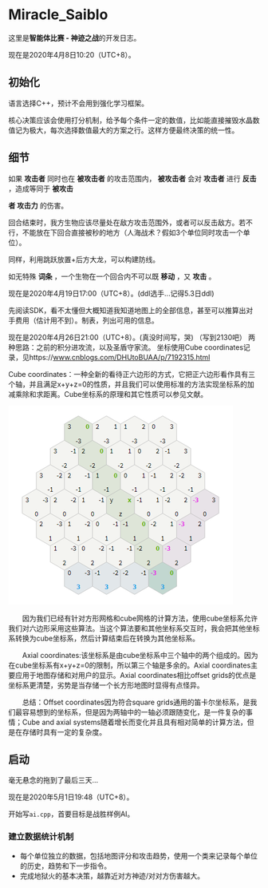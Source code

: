 # Miracle_Saiblo

这里是**智能体比赛 - 神迹之战**的开发日志。

现在是2020年4月8日10:20（UTC+8）。

## 初始化

语言选择C++，预计不会用到强化学习框架。

核心决策应该会使用打分机制，给予每个条件一定的数值，比如能直接摧毁水晶数值记为极大，每次选择数值最大的方案之行。这样方便最终决策的统一性。

## 细节

如果 **攻击者** 同时也在 **被攻击者** 的攻击范围内， **被攻击者** 会对 **攻击者** 进行 **反击** ，造成等同于 **被攻击**

**者 攻击力** 的伤害。

回合结束时，我方生物应该尽量处在敌方攻击范围外，或者可以反击敌方。若不行，不能放在下回合直接被秒的地方（人海战术？假如3个单位同时攻击一个单位）。

同样，利用跳跃放置+后方大龙，可以构建防线。

如无特殊 **词条** ，一个生物在一个回合内不可以既 **移动** ，又 **攻击** 。

现在是2020年4月19日17:00（UTC+8）。(ddl选手...记得5.3日ddl)

先阅读SDK，看不太懂但大概知道我知道地图上的全部信息，甚至可以推算出对手费用（估计用不到）。制表，列出可用的信息。

现在是2020年4月26日21:00（UTC+8）。(真没时间写，哭)
（写到2130吧）
两种思路：之前的积分进攻流，以及圣盾守家流。
坐标使用Cube coordinates记录，见https://www.cnblogs.com/DHUtoBUAA/p/7192315.html

Cube coordinates：一种全新的看待正六边形的方式，它把正六边形看作具有三个轴，并且满足x+y+z=0的性质，并且我们可以使用标准的方法实现坐标系的加减乘除和求距离。Cube坐标系的原理和其它性质可以参见文献。

![img](README.assets/932612-20170716223955707-709983475.png)

　　因为我们已经有针对方形网格和cube网格的计算方法，使用cube坐标系允许我们对六边形采用这些算法。当这个算法要和其他坐标系交互时，我会把其他坐标系转换为cube坐标系，然后计算结束后在转换为其他坐标系。

　　Axial coordinates:该坐标系是由cube坐标系中三个轴中的两个组成的。因为在cube坐标系有x+y+z=0的限制，所以第三个轴是多余的。Axial coordinates主要应用于地图存储和对用户的显示。Axial coordinates相比offset grids的优点是坐标系更清楚，劣势是当存储一个长方形地图时显得有点怪异。

　　总结：Offset coordinates因为符合square grids通用的笛卡尔坐标系，是我们最容易想到的坐标系，但是因为两轴中的一轴必须跟随变化，是一件复杂的事情；Cube and axial systems随着增长而变化并且具有相对简单的计算方法，但是在存储时具有一定的复杂度。

## 启动

毫无悬念的拖到了最后三天...

现在是2020年5月1日19:48（UTC+8）。

开始写```ai.cpp```，首要目标是战胜样例AI。

### 建立数据统计机制

- 每个单位独立的数据，包括地图评分和攻击趋势，使用一个类来记录每个单位的历史，趋势和下一步指令。
- 完成地狱火的基本决策，越靠近对方神迹/对对方伤害越大。